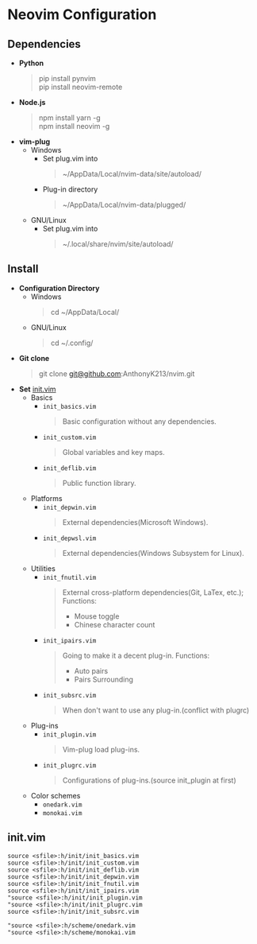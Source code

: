 # Neovim Configuration

## Dependencies
* **Python**
  > pip install pynvim  
  > pip install neovim-remote
* **Node.js**
  > npm install yarn -g  
  > npm install neovim -g
* **vim-plug**
  - Windows
    - Set plug.vim into
      > ~/AppData/Local/nvim-data/site/autoload/
    - Plug-in directory
      > ~/AppData/Local/nvim-data/plugged/
  - GNU/Linux
    - Set plug.vim into
      > ~/.local/share/nvim/site/autoload/

## Install
* **Configuration Directory**
  - Windows
    > cd ~/AppData/Local/
  - GNU/Linux
    > cd ~/.config/
* **Git clone**
  > git clone git@github.com:AnthonyK213/nvim.git
* **Set** [init.vim](#init.vim)
  - Basics
    - `init_basics.vim`
      > Basic configuration without any dependencies.
    - `init_custom.vim`
      > Global variables and key maps.
    - `init_deflib.vim`
      > Public function library.
  - Platforms
    - `init_depwin.vim`
      > External dependencies(Microsoft Windows).
    - `init_depwsl.vim`
      > External dependencies(Windows Subsystem for Linux).
  - Utilities
    - `init_fnutil.vim`
      > External cross-platform dependencies(Git, LaTex, etc.);
      > Functions:
      > - Mouse toggle
      > - Chinese character count
    - `init_ipairs.vim`
      > Going to make it a decent plug-in.
      > Functions:
      > - Auto pairs
      > - Pairs Surrounding
    - `init_subsrc.vim`
      > When don't want to use any plug-in.(conflict with plugrc)
  - Plug-ins
    - `init_plugin.vim`
      > Vim-plug load plug-ins.
    - `init_plugrc.vim`
      > Configurations of plug-ins.(source init_plugin at first)
  - Color schemes
    - `onedark.vim`
    - `monokai.vim`

## init.vim
``` vim
source <sfile>:h/init/init_basics.vim
source <sfile>:h/init/init_custom.vim
source <sfile>:h/init/init_deflib.vim
source <sfile>:h/init/init_depwin.vim
source <sfile>:h/init/init_fnutil.vim
source <sfile>:h/init/init_ipairs.vim
"source <sfile>:h/init/init_plugin.vim
"source <sfile>:h/init/init_plugrc.vim
source <sfile>:h/init/init_subsrc.vim

"source <sfile>:h/scheme/onedark.vim
"source <sfile>:h/scheme/monokai.vim
```
